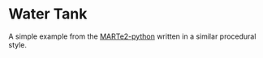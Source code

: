 # Water Tank

A simple example from the [MARTe2-python](https://github.com/ukaea/MARTe2-python) written in a similar
procedural style.

